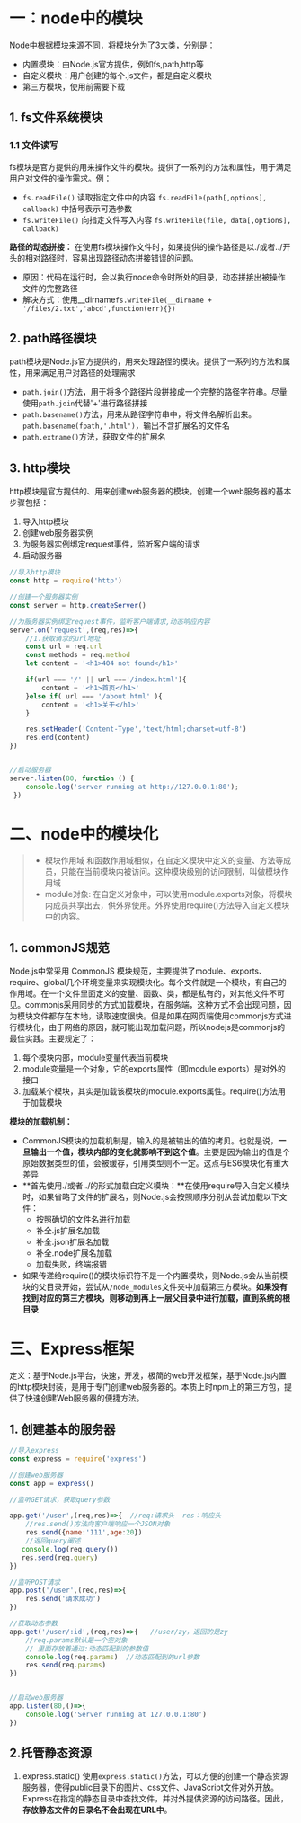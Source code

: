 # 一：node中的模块
Node中根据模块来源不同，将模块分为了3大类，分别是：
- 内置模块：由Node.js官方提供，例如fs,path,http等
- 自定义模块：用户创建的每个.js文件，都是自定义模块
- 第三方模块，使用前需要下载
## 1. fs文件系统模块

### 1.1 文件读写
fs模块是官方提供的用来操作文件的模块。提供了一系列的方法和属性，用于满足用户对文件的操作需求。例：
- `fs.readFile()` 读取指定文件中的内容  `fs.readFile(path[,options], callback)`  中括号表示可选参数
- `fs.writeFile()` 向指定文件写入内容  `fs.writeFile(file, data[,options], callback)`

**路径的动态拼接：**
在使用fs模块操作文件时，如果提供的操作路径是以./或者../开头的相对路径时，容易出现路径动态拼接错误的问题。
- 原因：代码在运行时，会以执行node命令时所处的目录，动态拼接出被操作文件的完整路径
- 解决方式：使用__dirname`fs.writeFile(__dirname +  '/files/2.txt','abcd',function(err){})`


## 2. path路径模块
path模块是Node.js官方提供的，用来处理路径的模块。提供了一系列的方法和属性，用来满足用户对路径的处理需求
- `path.join()`方法，用于将多个路径片段拼接成一个完整的路径字符串。尽量使用`path.join`代替'+'进行路径拼接
- `path.basename()`方法，用来从路径字符串中，将文件名解析出来。`path.basename(fpath,'.html')`，输出不含扩展名的文件名
- `path.extname()`方法，获取文件的扩展名

## 3. http模块
http模块是官方提供的、用来创建web服务器的模块。创建一个web服务器的基本步骤包括：
1. 导入http模块
2. 创建web服务器实例
3. 为服务器实例绑定request事件，监听客户端的请求
4. 启动服务器
``` js
//导入http模块
const http = require('http')

//创建一个服务器实例
const server = http.createServer()

//为服务器实例绑定request事件，监听客户端请求,动态响应内容
server.on('request',(req,res)=>{
    //1.获取请求的url地址
    const url = req.url
    const methods = req.method
    let content = '<h1>404 not found</h1>'

    if(url === '/' || url ==='/index.html'){
        content = '<h1>首页</h1>'
    }else if( url === '/about.html' ){
        content = '<h1>关于</h1>'
    }

    res.setHeader('Content-Type','text/html;charset=utf-8')
    res.end(content)
})


//启动服务器
server.listen(80, function () { 
    console.log('server running at http://127.0.0.1:80');
 })
```

# 二、node中的模块化

> - 模块作用域
和函数作用域相似，在自定义模块中定义的变量、方法等成员，只能在当前模块内被访问。这种模块级别的访问限制，叫做模块作用域
>- module对象:
在自定义对象中，可以使用module.exports对象，将模块内成员共享出去，供外界使用。外界使用require()方法导入自定义模块中的内容。

## 1. commonJS规范
Node.js中常采用 CommonJS 模块规范，主要提供了module、exports、require、global几个环境变量来实现模块化。每个文件就是一个模块，有自己的作用域。在一个文件里面定义的变量、函数、类，都是私有的，对其他文件不可见。commonjs采用同步的方式加载模块，在服务端，这种方式不会出现问题，因为模块文件都存在本地，读取速度很快。但是如果在网页端使用commonjs方式进行模块化，由于网络的原因，就可能出现加载问题，所以nodejs是commonjs的最佳实践。主要规定了：
1. 每个模块内部，module变量代表当前模块
2. module变量是一个对象，它的exports属性（即module.exports）是对外的接口
3. 加载某个模块，其实是加载该模块的module.exports属性。require()方法用于加载模块

**模块的加载机制：**
- CommonJS模块的加载机制是，输入的是被输出的值的拷贝。也就是说，**一旦输出一个值，模块内部的变化就影响不到这个值**。主要是因为输出的值是个原始数据类型的值，会被缓存，引用类型则不一定。这点与ES6模块化有重大差异
- **首先使用./或者../的形式加载自定义模块：**在使用require导入自定义模块时，如果省略了文件的扩展名，则Node.js会按照顺序分别从尝试加载以下文件：
  - 按照确切的文件名进行加载
  - 补全.js扩展名加载
  - 补全.json扩展名加载
  - 补全.node扩展名加载
  - 加载失败，终端报错
- 如果传递给require()的模块标识符不是一个内置模块，则Node.js会从当前模块的父目录开始，尝试从`/node_modules`文件夹中加载第三方模块。**如果没有找到对应的第三方模块，则移动到再上一层父目录中进行加载，直到系统的根目录**
# 三、Express框架

定义：基于Node.js平台，快速，开发，极简的web开发框架，基于Node.js内置的http模块封装，是用于专门创建web服务器的。本质上时npm上的第三方包，提供了快速创建Web服务器的便捷方法。

## 1. 创建基本的服务器

``` js
//导入express
const express = require('express')

//创建web服务器
const app = express()

//监听GET请求，获取query参数

app.get('/user',(req,res)=>{  //req:请求头  res：响应头
    //res.send()方法向客户端响应一个JSON对象
    res.send({name:'111',age:20})
    //返回query阐述
   console.log(req.query())
   res.send(req.query)
})

//监听POST请求
app.post('/user',(req,res)=>{
    res.send('请求成功')
})

//获取动态参数
app.get('/user/:id',(req,res)=>{   //user/zy，返回的是zy
    //req.params默认是一个空对象
    // 里面存放着通过:动态匹配到的参数值
    console.log(req.params)  //动态匹配到的url参数
    res.send(req.params)
})


//启动web服务器
app.listen(80,()=>{
    console.log('Server running at 127.0.0.1:80')
})
```
## 2.托管静态资源
1. express.static()
使用`express.static()`方法，可以方便的创建一个静态资源服务器，使得public目录下的图片、css文件、JavaScript文件对外开放。Express在指定的静态目录中查找文件，并对外提供资源的访问路径。因此，**存放静态文件的目录名不会出现在URL中**。
```js


```






